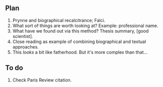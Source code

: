 ## Plan

1. Prynne and biographical recalcitrance; Falci.
2. What sort of things are worth looking at? Example: professional name.
3. What have we found out via this method? Thesis summary, [good scientist].
4. Close reading as example of combining biographical and textual approaches. 
5. This *looks* a bit like fatherhood. But it's more complex than that...

## To do

1. Check Paris Review citation.
